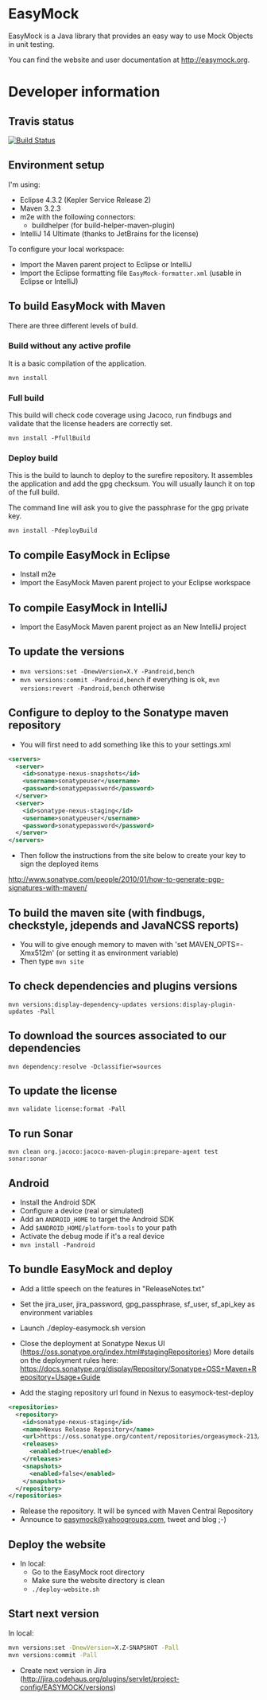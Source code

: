 EasyMock
========

EasyMock is a Java library that provides an easy way to use Mock Objects in unit testing.

You can find the website and user documentation at http://easymock.org.

Developer information
=====================

Travis status
-------------
[![Build Status](https://travis-ci.org/easymock/easymock.svg?branch=master)](https://travis-ci.org/easymock/easymock)

Environment setup
-----------------

I'm using:
- Eclipse 4.3.2 (Kepler Service Release 2)
- Maven 3.2.3
- m2e with the following connectors:
  - buildhelper (for build-helper-maven-plugin)
- IntelliJ 14 Ultimate (thanks to JetBrains for the license)

To configure your local workspace:
- Import the Maven parent project to Eclipse or IntelliJ
- Import the Eclipse formatting file `EasyMock-formatter.xml` (usable in Eclipse or IntelliJ)

To build EasyMock with Maven
----------------------------

There are three different levels of build.

### Build without any active profile

It is a basic compilation of the application.

`mvn install`

### Full build

This build will check code coverage using Jacoco, run findbugs and
validate that the license headers are correctly set.

`mvn install -PfullBuild`

### Deploy build

This is the build to launch to deploy to the surefire repository. It assembles the application and add
the gpg checksum. You will usually launch it on top of the full build.

The command line will ask you to give the passphrase for the gpg private key.

`mvn install -PdeployBuild`

To compile EasyMock in Eclipse
-----------------------------
- Install m2e
- Import the EasyMock Maven parent project to your Eclipse workspace

To compile EasyMock in IntelliJ
-----------------------------
- Import the EasyMock Maven parent project as an New IntelliJ project

To update the versions
----------------------
- `mvn versions:set -DnewVersion=X.Y -Pandroid,bench`
- `mvn versions:commit -Pandroid,bench` if everything is ok, `mvn versions:revert -Pandroid,bench` otherwise

Configure to deploy to the Sonatype maven repository
----------------------------------------------------
- You will first need to add something like this to your settings.xml
```xml
<servers>
  <server>
    <id>sonatype-nexus-snapshots</id>
    <username>sonatypeuser</username>
    <password>sonatypepassword</password>
  </server>
  <server>
    <id>sonatype-nexus-staging</id>
    <username>sonatypeuser</username>
    <password>sonatypepassword</password>
  </server>
</servers>
```
- Then follow the instructions from the site below to create your key to sign the deployed items

http://www.sonatype.com/people/2010/01/how-to-generate-pgp-signatures-with-maven/

To build the maven site (with findbugs, checkstyle, jdepends and JavaNCSS reports)
--------------------------------------------------------------------------------------
- You will to give enough memory to maven with 'set MAVEN_OPTS=-Xmx512m' (or setting it as environment variable)
- Then type `mvn site`

To check dependencies and plugins versions
--------------------------------------------------------------------------------------
`mvn versions:display-dependency-updates versions:display-plugin-updates -Pall`

To download the sources associated to our dependencies
--------------------------------------------------------------------------------------
`mvn dependency:resolve -Dclassifier=sources`

To update the license
--------------------------------------------------------------------------------------
`mvn validate license:format -Pall`

To run Sonar
--------------------------------------------------------------------------------------
`mvn clean org.jacoco:jacoco-maven-plugin:prepare-agent test sonar:sonar`

Android
--------------------------------------------------------------------------------------
- Install the Android SDK
- Configure a device (real or simulated)
- Add an `ANDROID_HOME` to target the Android SDK
- Add `$ANDROID_HOME/platform-tools` to your path 
- Activate the debug mode if it's a real device
- `mvn install -Pandroid`

To bundle EasyMock and deploy
--------------------------------------------------------------------------------------
- Add a little speech on the features in "ReleaseNotes.txt"
- Set the jira_user, jira_password, gpg_passphrase, sf_user, sf_api_key as environment variables
- Launch ./deploy-easymock.sh version

- Close the deployment at Sonatype Nexus UI (https://oss.sonatype.org/index.html#stagingRepositories)
  More details on the deployment rules here: https://docs.sonatype.org/display/Repository/Sonatype+OSS+Maven+Repository+Usage+Guide
- Add the staging repository url found in Nexus to easymock-test-deploy
```xml
<repositories>
  <repository>
    <id>sonatype-nexus-staging</id>
    <name>Nexus Release Repository</name>
    <url>https://oss.sonatype.org/content/repositories/orgeasymock-213/</url>
    <releases>
      <enabled>true</enabled>
    </releases>
    <snapshots>
      <enabled>false</enabled>
    </snapshots>
  </repository>
</repositories>
```
- Release the repository. It will be synced with Maven Central Repository
- Announce to easymock@yahoogroups.com, tweet and blog ;-)

Deploy the website
--------------------------------------------------------------------------------------
- In local:
  - Go to the EasyMock root directory
  - Make sure the website directory is clean
  - `./deploy-website.sh`

Start next version
--------------------------------------------------------------------------------------
In local:
```bash
mvn versions:set -DnewVersion=X.Z-SNAPSHOT -Pall
mvn versions:commit -Pall
```
- Create next version in Jira (http://jira.codehaus.org/plugins/servlet/project-config/EASYMOCK/versions)
